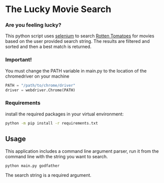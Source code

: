 # The Lucky Movie Search
### Are you feeling lucky?

This python script uses [selenium](https://www.selenium.dev/) to search [Rotten Tomatoes](rottentomatoes.com) for movies based on the user provided search string. The results are filtered and sorted and then a best match is returned. 

### Important!
You must change the PATH variable in main.py to the location of the chromedriver on your machine 
```python
PATH = "/path/to/chrome/driver"
driver = webdriver.Chrome(PATH)

```
### Requirements
install the required packages in your virtual environment:
```bash
python -m pip install -r requirements.txt
```


## Usage
This application includes a command line argument parser, run it from the command line with the string you want to search.
```bash
python main.py godfather
```
The search string is a required argument.

